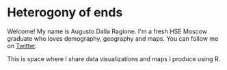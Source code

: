 # Heterogony of ends
Welcome! My name is Augusto Dalla Ragione. I'm a fresh HSE Moscow graduate who loves demography, geography and maps. You can follow me on [Twitter](https://twitter.com/AugustoRagione).

This is space where I share data visualizations and maps I produce using R. 
